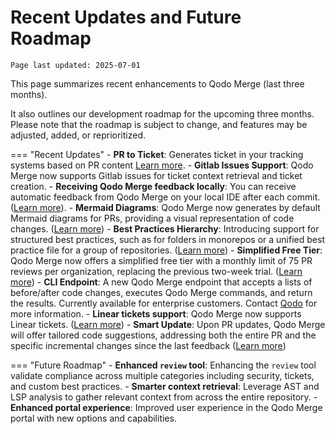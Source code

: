 # Recent Updates and Future Roadmap

`Page last updated: 2025-07-01`

This page summarizes recent enhancements to Qodo Merge (last three months).

It also outlines our development roadmap for the upcoming three months. Please note that the roadmap is subject to change, and features may be adjusted, added, or reprioritized.

=== "Recent Updates" 
    - **PR to Ticket**: Generates ticket in your tracking systems based on PR content [Learn more](https://qodo-merge-docs.qodo.ai/tools/pr_to_ticket/).
    - **Gitlab Issues Support**: Qodo Merge now supports Gitlab issues for ticket context retrieval and ticket creation.
    - **Receiving Qodo Merge feedback locally**: You can receive automatic feedback from Qodo Merge on your local IDE after each commit. ([Learn more](https://github.com/qodo-ai/agents/tree/main/agents/qodo-merge-post-commit)).
    - **Mermaid Diagrams**: Qodo Merge now generates by default Mermaid diagrams for PRs, providing a visual representation of code changes. ([Learn more](https://qodo-merge-docs.qodo.ai/tools/describe/#sequence-diagram-support))
    - **Best Practices Hierarchy**: Introducing support for structured best practices, such as for folders in monorepos or a unified best practice file for a group of repositories. ([Learn more](https://qodo-merge-docs.qodo.ai/tools/improve/#global-hierarchical-best-practices))
    - **Simplified Free Tier**: Qodo Merge now offers a simplified free tier with a monthly limit of 75 PR reviews per organization, replacing the previous two-week trial. ([Learn more](https://qodo-merge-docs.qodo.ai/installation/qodo_merge/#cloud-users))
    - **CLI Endpoint**: A new Qodo Merge endpoint that accepts a lists of before/after code changes, executes Qodo Merge commands, and return the results. Currently available for enterprise customers. Contact [Qodo](https://www.qodo.ai/contact/) for more information.
    - **Linear tickets support**: Qodo Merge now supports Linear tickets. ([Learn more](https://qodo-merge-docs.qodo.ai/core-abilities/fetching_ticket_context/#linear-integration))
    - **Smart Update**: Upon PR updates, Qodo Merge will offer tailored code suggestions, addressing both the entire PR and the specific incremental changes since the last feedback  ([Learn more](https://qodo-merge-docs.qodo.ai/core-abilities/incremental_update/))

=== "Future Roadmap"
    - **Enhanced `review` tool**: Enhancing the `review` tool validate compliance across multiple categories including security, tickets, and custom best practices.
    - **Smarter context retrieval**: Leverage AST and LSP analysis to gather relevant context from across the entire repository.
    - **Enhanced portal experience**: Improved user experience in the Qodo Merge portal with new options and capabilities.
